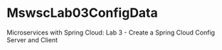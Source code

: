 # MswscLab03ConfigData
Microservices with Spring Cloud: Lab 3 - Create a Spring Cloud Config Server and Client
